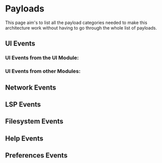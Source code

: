 # **Payloads**
This page aim's to list all the payload categories needed to make this architecture work without having to go through the whole list of payloads.

## **UI Events**
### UI Events from the UI Module:
### UI Events from other Modules:

## **Network Events**

## **LSP Events**

## **Filesystem Events**

## **Help Events**

## **Preferences Events**
